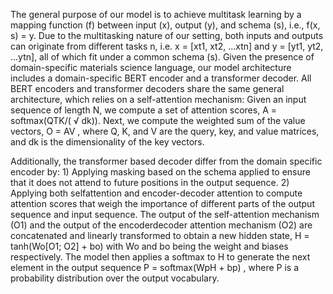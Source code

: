 The general purpose of our model is to achieve
multitask learning by a mapping function (f) between input (x), output (y), and schema (s), i.e.,
f(x, s) = y. Due to the multitasking nature of
our setting, both inputs and outputs can originate
from different tasks n, i.e. x = [xt1, xt2, ...xtn]
and y = [yt1, yt2, ...ytn], all of which fit under a common schema (s). Given the presence
of domain-specific materials science language,
our model architecture includes a domain-specific
BERT encoder and a transformer decoder. All
BERT encoders and transformer decoders share
the same general architecture, which relies on a
self-attention mechanism: Given an input sequence
of length N, we compute a set of attention scores,
A = softmax(QTK/(
√
dk)). Next, we compute
the weighted sum of the value vectors, O = AV ,
where Q, K, and V are the query, key, and value
matrices, and dk is the dimensionality of the key
vectors.


Additionally, the transformer based decoder differ from the domain specific encoder by: 1) Applying masking based on the schema applied to
ensure that it does not attend to future positions
in the output sequence. 2) Applying both selfattention and encoder-decoder attention to compute attention scores that weigh the importance
of different parts of the output sequence and input sequence. The output of the self-attention
mechanism (O1) and the output of the encoderdecoder attention mechanism (O2) are concatenated and linearly transformed to obtain a new
hidden state, H = tanh(Wo[O1; O2] + bo) with
Wo and bo being the weight and biases respectively. The model then applies a softmax to H
to generate the next element in the output sequence
P = softmax(WpH + bp) , where P is a probability distribution over the output vocabulary.
